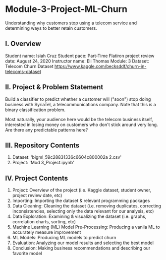 # Module-3-Project-ML-Churn
Understanding why customers stop using a telecom service and determining ways to better retain customers.

## I. Overview
Student name: Isiah Cruz
Student pace: Part-Time
Flatiron project review date: August 24, 2020
Instructor name: Eli Thomas
Module: 3
Dataset: Telecom Churn Dataset
https://www.kaggle.com/becksddf/churn-in-telecoms-dataset

## II. Project & Problem Statement
Build a classifier to predict whether a customer will ("soon") stop doing business with SyriaTel, a telecommunications company. Note that this is a binary classification problem.

Most naturally, your audience here would be the telecom business itself, interested in losing money on customers who don't stick around very long. Are there any predictable patterns here?

## III. Repository Contents
1) Dataset: 'bigml_59c28831336c6604c800002a 2.csv'
2) Project: 'Mod 3_Project.ipynb'

## IV. Project Contents
1) Project: Overview of the project (i.e. Kaggle dataset, student owner, project review date, etc)
2) Importing: Importing the dataset & relevant programming packages
3) Data Cleaning: Cleaning the dataset (i.e. removing duplicates, correcting inconsistencies, selecting only the data relevant for our analysis, etc)
4) Data Exploration: Examining & visualizing the dataset (i.e. graphs, correlation charts, sorting, etc)
5) Machine Learning (ML) Model Pre-Processing: Producing a vanila ML to accurately measure improvement
6) ML Models: Producing ML models to predict churn
7) Evaluation: Analyzing our model results and selecting the best model
8) Conclusion: Making business recommendations and describing our favorite model
